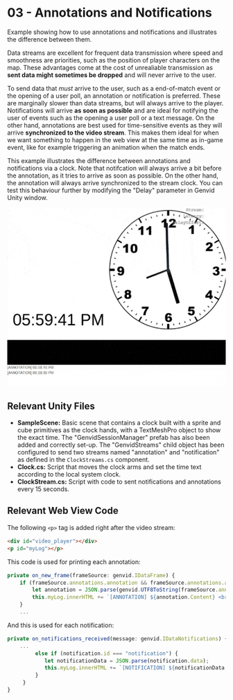 # 03 - Annotations and Notifications
Example showing how to use annotations and notifications and illustrates the difference between them. 

Data streams are excellent for frequent data transmission where speed and smoothness are  priorities, such as the position of player characters on the map. These advantages come at the cost of unrealiable transmission as **sent data might sometimes be dropped** and will never arrive to the user.

To send data that *must* arrive to the user, such as a end-of-match event or the opening of a user poll, an annotation or notification is preferred. These are marginally slower than data streams, but will always arrive to the player. Notifications will arrive **as soon as possible** and are ideal for notifying the user of events such as the opening a user poll or a text message. On the other hand, annotations are best used for time-sensitive events as they will arrive **synchronized to the video stream**. This makes them ideal for when we want something to happen in the web view at the same time as in-game event, like for example triggering an animation when the match ends.

This example illustrates the difference between annotations and notifications via a clock. Note that notifcation will always arrive a bit before the annotation, as it tries to arrive as soon as possible. On the other hand, the annotation will always arrive synchronized to the stream clock. You can test this behaviour further by modifying the "Delay" parameter in Genvid Unity window.

![Clock example](../img/03.gif)

## Relevant Unity Files
* **SampleScene:** Basic scene that contains a clock built with a sprite and cube primitives as the clock hands, with a TextMeshPro object to show the exact time. The "GenvidSessionManager" prefab has also been added and correctly set-up. The "GenvidStreams" child object has been configured to send two streams named "annotation" and "notification" as defined in the `ClockStreams.cs` component.
* **Clock.cs:** Script that moves the clock arms and set the time text according to the local system clock.
* **ClockStream.cs:** Script with code to sent notifications and annotations every 15 seconds.

## Relevant Web View Code
The following `<p>` tag is added right after the video stream:
```html
<div id="video_player"></div>
<p id="myLog"></p>
```
This code is used for printing each annotation:
```typescript
private on_new_frame(frameSource: genvid.IDataFrame) {
    if (frameSource.annotations.annotation && frameSource.annotations.annotation.length != 0) {
        let annotation = JSON.parse(genvid.UTF8ToString(frameSource.annotations.annotation[0].rawdata);
        this.myLog.innerHTML += `[ANNOTATION] ${annotation.Content} <br>`;
    }
    ...
```
And this is used for each notification:
```typescript
private on_notifications_received(message: genvid.IDataNotifications) {
    ...
         else if (notification.id === "notification") {
            let notificationData = JSON.parse(notification.data);
            this.myLog.innerHTML += `[NOTIFICATION] ${notificationData.Content}<br />`;
         }
     }
}    
```